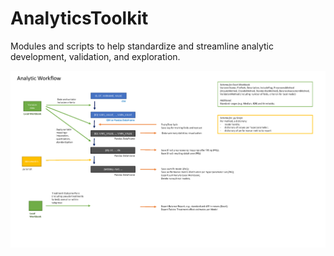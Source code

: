 # AnalyticsToolkit
Modules and scripts to help standardize and streamline analytic development, validation, and exploration.




![AnalyticWorkflow](/resources/AnalyticWorkflow.png)
